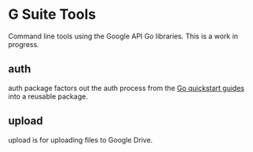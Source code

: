 # G Suite Tools
Command line tools using the Google API Go libraries.
This is a work in progress.
## auth
auth package factors out the auth process from the [Go quickstart guides](https://developers.google.com/google-apps/calendar/quickstart/go)
into a reusable package.
## upload
upload is for uploading files to Google Drive.
